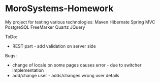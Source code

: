 # MoroSystems-Homework
My project for testing various technologies:
	Maven
	Hibernate
	Spring MVC
	PostgreSQL
	FreeMarker
	Quartz
	JQuery

ToDo:
- REST part - add validation on server side
	
Bugs:
- change of locale on some pages causes error - due to switcher implementation
- add/change user - adds/changes wrong user details
